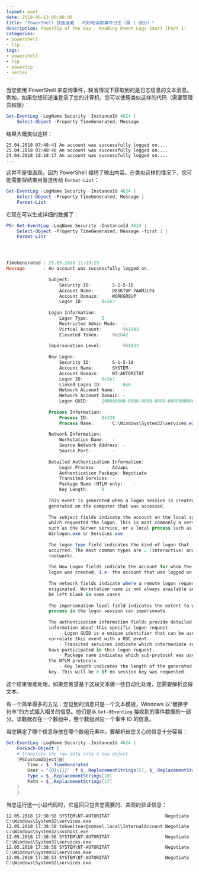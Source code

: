 ```yaml
---
layout: post
date: 2018-06-13 00:00:00
title: "PowerShell 技能连载 - 巧妙地读取事件日志（第 1 部分）"
description: PowerTip of the Day - Reading Event Logs Smart (Part 1)
categories:
- powershell
- tip
tags:
- powershell
- tip
- powertip
- series
---
```

当您使用 PowerShell 来查询事件，缺省情况下获取到的是日志信息的文本消息。例如，如果您想知道谁登录了您的计算机，您可以使用类似这样的代码（需要管理员权限）：

```powershell
Get-EventLog -LogName Security -InstanceId 4624 |
    Select-Object -Property TimeGenerated, Message
```

结果大概类似这样：

    25.04.2018 07:48:41 An account was successfully logged on....                                     
    25.04.2018 07:48:40 An account was successfully logged on....                                     
    24.04.2018 18:18:17 An account was successfully logged on.... 
    ...

这并不是很直观，因为 PowerShell 缩短了输出内容。在类似这样的情况下，您可能需要将结果用管道传给 `Format-List`：

```powershell
Get-EventLog -LogName Security -InstanceId 4624 |
    Select-Object -Property TimeGenerated, Message |
    Format-List
```

它现在可以生成详细的数据了：

```powershell
PS> Get-EventLog -LogName Security -InstanceId 4624 |
    Select-Object -Property TimeGenerated, Message -first 1 |
    Format-List




TimeGenerated : 25.05.2018 11:39:29
Message       : An account was successfully logged on.
                
                Subject:
                    Security ID:		S-1-5-18
                    Account Name:		DESKTOP-7AAMJLF$
                    Account Domain:		WORKGROUP
                    Logon ID:		0x3e7
                
                Logon Information:
                    Logon Type:		5
                    Restricted Admin Mode:	-
                    Virtual Account:		%%1843
                    Elevated Token:		%%1842
                
                Impersonation Level:		%%1833
                
                New Logon:
                    Security ID:		S-1-5-18
                    Account Name:		SYSTEM
                    Account Domain:		NT-AUTORITÄT
                    Logon ID:		0x3e7
                    Linked Logon ID:		0x0
                    Network Account Name:	-
                    Network Account Domain:	-
                    Logon GUID:		{00000000-0000-0000-0000-000000000000}
                
                Process Information:
                    Process ID:		0x328
                    Process Name:		C:\Windows\System32\services.exe
                
                Network Information:
                    Workstation Name:	-
                    Source Network Address:	-
                    Source Port:		-
                
                Detailed Authentication Information:
                    Logon Process:		Advapi  
                    Authentication Package:	Negotiate
                    Transited Services:	-
                    Package Name (NTLM only):	-
                    Key Length:		0
                
                This event is generated when a logon session is created. It is 
                generated on the computer that was accessed.
                
                The subject fields indicate the account on the local system 
                which requested the logon. This is most commonly a service 
                such as the Server service, or a local process such as 
                Winlogon.exe or Services.exe.
                
                The logon type field indicates the kind of logon that 
                occurred. The most common types are 2 (interactive) and 3 
                (network).
                
                The New Logon fields indicate the account for whom the new 
                logon was created, i.e. the account that was logged on.
                
                The network fields indicate where a remote logon request 
                originated. Workstation name is not always available and may 
                be left blank in some cases.
                
                The impersonation level field indicates the extent to which a 
                process in the logon session can impersonate.
                
                The authentication information fields provide detailed 
                information about this specific logon request.
                    - Logon GUID is a unique identifier that can be used to 
                correlate this event with a KDC event.
                    - Transited services indicate which intermediate services 
                have participated in this logon request.
                    - Package name indicates which sub-protocol was used among 
                the NTLM protocols.
                    - Key length indicates the length of the generated session 
                key. This will be 0 if no session key was requested.
```

这个结果很难处理。如果您希望基于这段文本做一些自动化处理，您需要解析这段文本。

有一个简单得多的方法：您见到的消息只是一个文本模板，Windows 以“替换字符串”的方式插入相关的信息。他们是从 `Get-0EventLog` 接收到的事件数据的一部分。该数据存在一个数组中，整个数组对应一个事件 ID 的信息。

当您确定了哪个信息存放在哪个数组元素中，要解析出您关心的信息十分容易：

```powershell
Get-EventLog -LogName Security -InstanceId 4624 |
    ForEach-Object {
    # translate the raw data into a new object
    [PSCustomObject]@{
        Time = $_.TimeGenerated
        User = "{0}\{1}" -f $_.ReplacementStrings[5], $_.ReplacementStrings[6]
        Type = $_.ReplacementStrings[10]
        Path = $_.ReplacementStrings[17]
    }
    }
```

当您运行这一小段代码时，它返回只包含您需要的、美观的验证信息：

    12.05.2018 17:38:58 SYSTEM\NT-AUTORITÄT                     Negotiate C:\Windows\System32\services.exe
    12.05.2018 17:38:58 tobweltner@zumsel.local\InternalAccount Negotiate C:\Windows\System32\svchost.exe 
    12.05.2018 17:38:58 SYSTEM\NT-AUTORITÄT                     Negotiate C:\Windows\System32\services.exe
    12.05.2018 17:38:58 SYSTEM\NT-AUTORITÄT                     Negotiate C:\Windows\System32\services.exe
    12.05.2018 17:38:53 SYSTEM\NT-AUTORITÄT                     Negotiate C:\Windows\System32\services.exe


<!--本文国际来源：[Reading Event Logs Smart (Part 1)](http://community.idera.com/powershell/powertips/b/tips/posts/reading-event-logs-smart-part-1)-->
